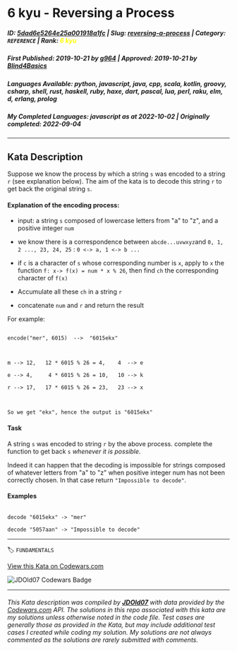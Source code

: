 # 6 kyu - Reversing a Process

##### **ID**: [5dad6e5264e25a001918a1fc](https://www.codewars.com/kata/5dad6e5264e25a001918a1fc) | **Slug**: [reversing-a-process](https://www.codewars.com/kata/5dad6e5264e25a001918a1fc) | **Category**: `REFERENCE` | **Rank**: <span style="color:yellow">6 kyu</span>

##### **First Published**: 2019-10-21 ***by*** [g964](https://www.codewars.com/users/g964) | **Approved**: 2019-10-21 ***by*** [Blind4Basics](https://www.codewars.com/users/Blind4Basics)

##### **Languages Available**: python, javascript, java, cpp, scala, kotlin, groovy, csharp, shell, rust, haskell, ruby, haxe, dart, pascal, lua, perl, raku, elm, d, erlang, prolog

##### **My Completed Languages**: javascript ***as at*** 2022-10-02 | **Originally completed**: 2022-09-04

---

## Kata Description


Suppose we know the process by which a string `s` was encoded to a string `r` (see explanation below). The aim of the kata is to decode this string `r` to get back the original string `s`.





#### Explanation of the encoding process:



- input: a string `s` composed of lowercase letters from "a" to "z", and a positive integer `num`

- we know there is a correspondence between `abcde...uvwxyz`and `0, 1, 2 ..., 23, 24, 25` : `0 <-> a, 1 <-> b ...`

- if `c` is a character of `s` whose corresponding number is `x`, apply to `x` the function `f: x-> f(x) = num * x % 26`, then find `ch` the corresponding character of `f(x)`

- Accumulate all these `ch` in a string `r`

- concatenate `num` and `r` and return the result



For example:



```

encode("mer", 6015)  -->  "6015ekx"



m --> 12,   12 * 6015 % 26 = 4,    4  --> e

e --> 4,     4 * 6015 % 26 = 10,   10 --> k

r --> 17,   17 * 6015 % 26 = 23,   23 --> x



So we get "ekx", hence the output is "6015ekx"

```





#### Task



A string `s` was encoded to string `r` by the above process. complete the function to get back `s` *whenever it is possible*.



Indeed it can happen that the decoding is impossible for strings composed of whatever letters from "a" to "z" when positive integer num has not been correctly chosen. In that case return `"Impossible to decode"`.





#### Examples



```

decode "6015ekx" -> "mer"

decode "5057aan" -> "Impossible to decode"

```



---


🏷 `FUNDAMENTALS`


[View this Kata on Codewars.com](https://www.codewars.com/kata/5dad6e5264e25a001918a1fc)

![](https://www.codewars.com/users/jdold07/badges/large "JDOld07 Codewars Badge")

---

###### *This Kata description was compiled by [**JDOld07**](https://tpstech.dev) with data provided by the [Codewars.com](https://www.codewars.com) API.  The solutions in this repo associated with this kata are my solutions unless otherwise noted in the code file.  Test cases are generally those as provided in the Kata, but may include additional test cases I created while coding my solution.  My solutions are not always commented as the solutions are rarely submitted with comments.*
